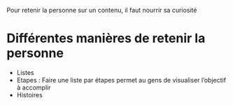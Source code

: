 Pour retenir la personne sur un contenu, il faut nourrir sa curiosité

# Différentes manières de retenir la personne

- Listes
- Etapes : Faire une liste par étapes permet au gens de visualiser l’objectif à accomplir
- Histoires